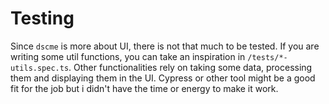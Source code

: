 # Testing

Since `dscme` is more about UI, there is not that much to be tested.
If you are writing some util functions, you can take an inspiration in `/tests/*-utils.spec.ts`.
Other functionalities rely on taking some data, processing them and displaying them in the UI.
Cypress or other tool might be a good fit for the job but i didn't have the time or energy to make it work.
